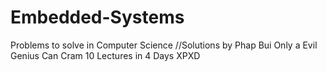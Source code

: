 # Embedded-Systems
Problems to solve in Computer Science
//Solutions by Phap Bui
Only a Evil Genius Can Cram 10 Lectures in 4 Days XPXD
